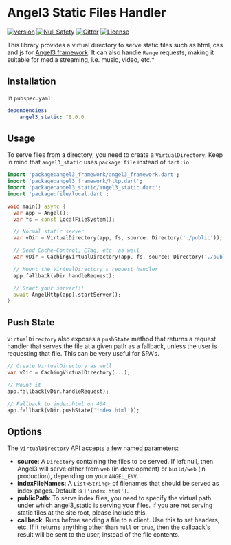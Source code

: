 # Angel3 Static Files Handler

[![version](https://img.shields.io/badge/pub-v4.1.0-brightgreen)](https://pub.dev/packages/angel3_static)
[![Null Safety](https://img.shields.io/badge/null-safety-brightgreen)](https://dart.dev/null-safety)
[![Gitter](https://img.shields.io/gitter/room/angel_dart/discussion)](https://gitter.im/angel_dart/discussion)
[![License](https://img.shields.io/github/license/dart-backend/belatuk-common-utilities)](https://github.com/dart-backend/angel/tree/angel3/packages/static/LICENSE)

This library provides a virtual directory to serve static files such as html, css and js for [Angel3 framework](https://pub.dev/packages/angel3). It can also handle `Range` requests, making it suitable for media streaming, i.e. music, video, etc.*

## Installation

In `pubspec.yaml`:

```yaml
dependencies:
    angel3_static: ^8.0.0
```

## Usage

To serve files from a directory, you need to create a `VirtualDirectory`. Keep in mind that `angel3_static` uses `package:file` instead of `dart:io`.

```dart
import 'package:angel3_framework/angel3_framework.dart';
import 'package:angel3_framework/http.dart';
import 'package:angel3_static/angel3_static.dart';
import 'package:file/local.dart';

void main() async {
  var app = Angel();
  var fs = const LocalFileSystem();

  // Normal static server
  var vDir = VirtualDirectory(app, fs, source: Directory('./public'));

  // Send Cache-Control, ETag, etc. as well
  var vDir = CachingVirtualDirectory(app, fs, source: Directory('./public'));

  // Mount the VirtualDirectory's request handler
  app.fallback(vDir.handleRequest);

  // Start your server!!!
  await AngelHttp(app).startServer();
}
```

## Push State

`VirtualDirectory` also exposes a `pushState` method that returns a request handler that serves the file at a given path as a fallback, unless the user is requesting that file. This can be very useful for SPA's.

```dart
// Create VirtualDirectory as well
var vDir = CachingVirtualDirectory(...);

// Mount it
app.fallback(vDir.handleRequest);

// Fallback to index.html on 404
app.fallback(vDir.pushState('index.html'));
```

## Options

The `VirtualDirectory` API accepts a few named parameters:

- **source**: A `Directory` containing the files to be served. If left null, then Angel3 will serve either from `web` (in development) or
    `build/web` (in production), depending on your `ANGEL_ENV`.
- **indexFileNames**: A `List<String>` of filenames that should be served as index pages. Default is `['index.html']`.
- **publicPath**: To serve index files, you need to specify the virtual path under which
    angel3_static is serving your files. If you are not serving static files at the site root,
    please include this.
- **callback**: Runs before sending a file to a client. Use this to set headers, etc. If it returns anything other than `null` or `true`, then the callback's result will be sent to the user, instead of the file contents.
